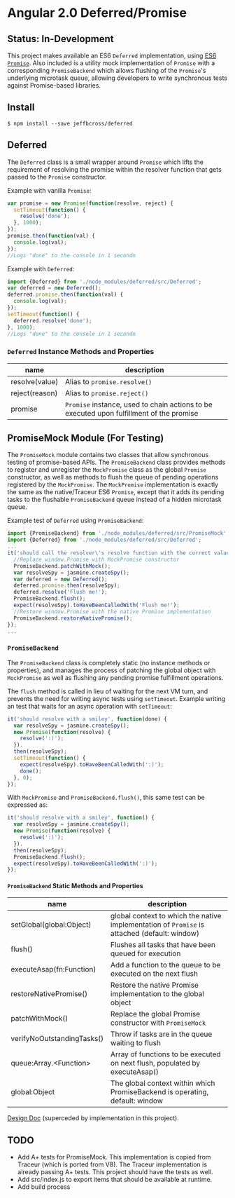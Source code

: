 # Angular 2.0 Deferred/Promise

## Status: In-Development

This project makes available an ES6 `Deferred` implementation, using
[ES6 `Promise`](https://github.com/domenic/promises-unwrapping).
Also included is a utility mock implementation of `Promise` with a corresponding
`PromiseBackend` which allows flushing of the `Promise`'s underlying microtask
queue, allowing developers to write synchronous tests against Promise-based
libraries.

## Install

`$ npm install --save jeffbcross/deferred`

## Deferred

The `Deferred` class is a small wrapper around `Promise` which lifts the
requirement of resolving the promise within the resolver function that gets
passed to the `Promise` constructor.

Example with vanilla `Promise`:
```javascript
var promise = new Promise(function(resolve, reject) {
  setTimeout(function() {
    resolve('done');
  }, 1000);
});
promise.then(function(val) {
  console.log(val);
});
//Logs "done" to the console in 1 secondn
```

Example with `Deferred`:
```javascript
import {Deferred} from './node_modules/deferred/src/Deferred';
var deferred = new Deferred();
deferred.promise.then(function(val) {
  console.log(val);
});
setTimeout(function() {
  deferred.resolve('done');
}, 1000);
//Logs "done" to the console in 1 secondn
```

### `Deferred` Instance Methods and Properties

| name           | description |
| -------------- | ----------- |
| resolve(value) | Alias to `promise.resolve()` |
| reject(reason) | Alias to `promise.reject()` |
| promise        | `Promise` instance, used to chain actions to be executed upon fulfillment of the promise |

## PromiseMock Module (For Testing)

The `PromiseMock` module contains two classes that allow synchronous testing of
promise-based APIs. The `PromiseBackend` class provides methods to register and
unregister the `MockPromise` class as the global `Promise` constructor, as well
as methods to flush the queue of pending operations registered by the
`MockPromise`. The `MockPromise` implementation is exactly the same as the
native/Traceur ES6 `Promise`, except that it adds its pending tasks to the
flushable `PromiseBackend` queue instead of a hidden microtask queue.

Example test of `Deferred` using `PromiseBackend`:
```javascript
import {PromiseBackend} from './node_modules/deferred/src/PromiseMock';
import {Deferred} from './node_modules/deferred/src/Deferred';
...
it('should call the resolver\'s resolve function with the correct value', function() {
  //Replace window.Promise with MockPromise constructor
  PromiseBackend.patchWithMock();
  var resolveSpy = jasmine.createSpy();
  var deferred = new Deferred();
  deferred.promise.then(resolveSpy);
  deferred.resolve('Flush me!');
  PromiseBackend.flush();
  expect(resolveSpy).toHaveBeenCalledWith('Flush me!');
  //Restore window.Promise with the native Promise implementation
  PromiseBackend.restoreNativePromise();
});
...
```

### `PromiseBackend`

The `PromiseBackend` class is completely static (no instance methods or
properties), and manages the process of patching the global object with
`MockPromise` as well as flushing any pending promise fulfillment operations.

The `flush` method is called in lieu of waiting for the next VM turn, and
prevents the need for writing async tests using `setTimeout`. Example writing
an test that waits for an async operation with `setTimeout`:
```javascript
it('should resolve with a smiley', function(done) {
  var resolveSpy = jasmine.createSpy();
  new Promise(function(resolve) {
    resolve(':)');
  }).
  then(resolveSpy);
  setTimeout(function() {
    expect(resolveSpy).toHaveBeenCalledWith(':)');
    done();
  }, 0);
});
```

With `MockPromise` and `PromiseBackend.flush()`, this same test can be expressed
as:
```javascript
it('should resolve with a smiley', function() {
  var resolveSpy = jasmine.createSpy();
  new Promise(function(resolve) {
    resolve(':)');
  }).
  then(resolveSpy);
  PromiseBackend.flush();
  expect(resolveSpy).toHaveBeenCalledWith(':)');
});
```

####  `PromiseBackend` Static Methods and Properties

| name                       | description |
| -------------------------- | ----------- |
| setGlobal(global:Object)   | global context to which the native implementation of `Promise` is attached (default: window) |
| flush()                    | Flushes all tasks that have been queued for execution |
| executeAsap(fn:Function)   | Add a function to the queue to be executed on the next flush |
| restoreNativePromise()     | Restore the native Promise implementation to the global object |
| patchWithMock() | Replace the global Promise constructor with `PromiseMock` |
| verifyNoOutstandingTasks() | Throw if tasks are in the queue waiting to flush |
| queue:Array.&lt;Function&gt;     | Array of functions to be executed on next flush, populated by executeAsap() |
| global:Object              | The global context within which PromiseBackend is operating, default: window |

[Design Doc](https://docs.google.com/a/google.com/document/d/1ksBjyCgwuiEUGn9h2NYQGtmQkP5N9HbehMBgaxMtwfs/edit#) (superceded by implementation in this project).

## TODO

 * Add A+ tests for PromiseMock. This implementation is copied from Traceur
   (which is ported from V8). The Traceur implementation is already passing A+
   tests. This project should have the tests as well.
 * Add src/index.js to export items that should be available at runtime.
 * Add build process
